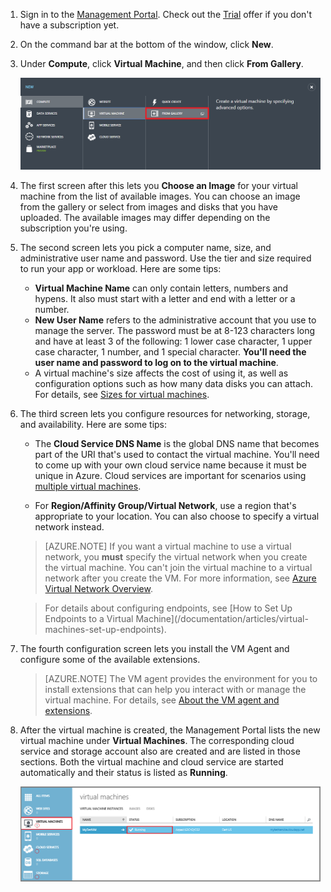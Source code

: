 1. Sign in to the [Management Portal](http://manage.windowsazure.cn). Check out the [Trial](/pricing/1rmb-trial/) offer if you don't have a subscription yet.

2. On the command bar at the bottom of the window, click **New**.

3. Under **Compute**, click **Virtual Machine**, and then click **From Gallery**.

	![Navigate to From Gallery in the Command Bar](./media/virtual-machines-create-WindowsVM/fromgallery.png)

4. The first screen after this lets you **Choose an Image** for your virtual machine from the list of available images. You can choose an image from the gallery or select from images and disks that you have uploaded. The available images may differ depending on the subscription you're using.

5. The second screen lets you pick a computer name, size, and administrative user name and password. Use the tier and size required to run your app or workload. Here are some tips:

	- **Virtual Machine Name** can only contain letters, numbers and hypens. It also must start with a letter and end with a letter or a number.
	- **New User Name** refers to the administrative account that you use to manage the server. The password must be at 8-123 characters long and have at least 3 of the following: 1 lower case character, 1 upper case character, 1 number, and 1 special character. **You'll need the user name and password to log on to the virtual machine**.
	- A virtual machine's size affects the cost of using it, as well as configuration options such as how many data disks you can attach. For details, see [Sizes for virtual machines](/documentation/articles/virtual-machines-size-specs).

6. The third screen lets you configure resources for networking, storage, and availability. Here are some tips:

	- The **Cloud Service DNS Name** is the global DNS name that becomes part of the URI that's used to contact the virtual machine. You'll need to come up with your own cloud service name because it must be unique in Azure. Cloud services are important for scenarios using [multiple virtual machines](/documentation/articles/cloud-services-connect-virtual-machine).

	- For **Region/Affinity Group/Virtual Network**, use a region that's appropriate to your location. You can also choose to specify a virtual network instead.

	>[AZURE.NOTE] If you want a virtual machine to use a virtual network, you **must** specify the virtual network when you create the virtual machine. You can't join the virtual machine to a virtual network after you create the VM. For more information, see [Azure Virtual Network Overview](/documentation/articles/virtual-networks-overview).

	> <p>For details about configuring endpoints, see [How to Set Up Endpoints to a Virtual Machine](/documentation/articles/virtual-machines-set-up-endpoints).

7. The fourth configuration screen lets you install the VM Agent and configure some of the available extensions.

	>[AZURE.NOTE] The VM agent provides the environment for you to install extensions that can help you interact with or manage the virtual machine. For details, see [About the VM agent and extensions](/documentation/articles/virtual-machines-extensions-agent-about).  

8. After the virtual machine is created, the Management Portal lists the new virtual machine under **Virtual Machines**. The corresponding cloud service and storage account also are created and are listed in those sections. Both the virtual machine and cloud service are started automatically and their status is listed as **Running**.

	![Configure VM Agent and the endpoints of the virtual machine](./media/virtual-machines-create-WindowsVM/vmcreated.png)
